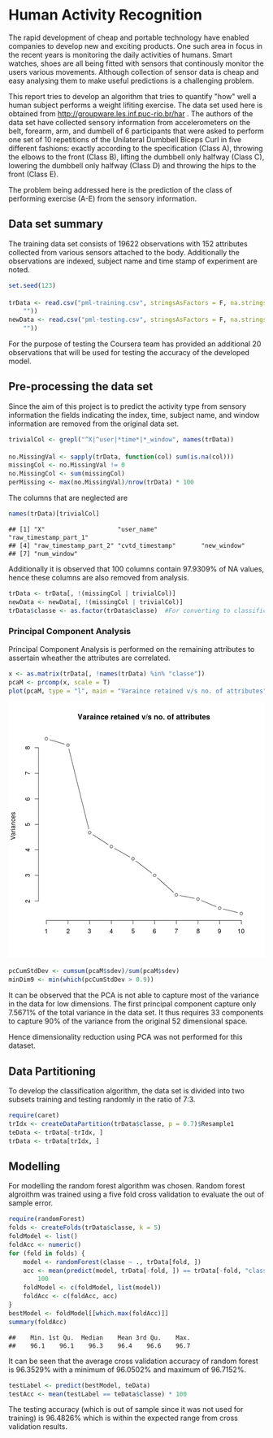 Human Activity Recognition
========================================================

The rapid development of cheap and portable technology have enabled companies to develop new and exciting products. One such area in focus in the recent years is monitoring the daily activities of humans. Smart watches, shoes are all being fitted with sensors that continously monitor the users various movements. Although collection of sensor data is cheap and easy analysing them to make useful predictions is a challenging problem.

This report tries to develop an algorithm that tries to quantify "how" well a human subject performs a weight lifiting exercise. The data set used here is obtained from http://groupware.les.inf.puc-rio.br/har . The authors of the data set have collected sensory information from accelerometers on the belt, forearm, arm, and dumbell of 6 participants that were asked to perform one set of 10 repetitions of the Unilateral Dumbbell Biceps Curl in five different fashions: exactly according to the specification (Class A), throwing the elbows to the front (Class B), lifting the dumbbell only halfway (Class C), lowering the dumbbell only halfway (Class D) and throwing the hips to the front (Class E).

The problem being addressed here is the prediction of the class of performing exercise (A-E) from the sensory information.

## Data set summary
The training data set consists of 19622 observations with 152 attributes collected from various sensors attached to the body. Additionally the observations are indexed, subject name and time stamp of experiment are noted. 

```r
set.seed(123)

trData <- read.csv("pml-training.csv", stringsAsFactors = F, na.strings = c("NA", 
    ""))
newData <- read.csv("pml-testing.csv", stringsAsFactors = F, na.strings = c("NA", 
    ""))
```

For the purpose of testing the Coursera team has provided an additional 20 observations that will be used for testing the accuracy of the developed model.

## Pre-processing the data set
Since the aim of this project is to predict the activity type from sensory information the fields indicating the index, time, subject name, and window information are removed from the original data set.


```r
trivialCol <- grepl("^X|^user|*time*|*_window", names(trData))

no.MissingVal <- sapply(trData, function(col) sum(is.na(col)))
missingCol <- no.MissingVal != 0
no.MissingCol <- sum(missingCol)
perMissing <- max(no.MissingVal)/nrow(trData) * 100
```


The columns that are neglected are

```r
names(trData)[trivialCol]
```

```
## [1] "X"                    "user_name"            "raw_timestamp_part_1"
## [4] "raw_timestamp_part_2" "cvtd_timestamp"       "new_window"          
## [7] "num_window"
```


Additionally it is observed that 100 columns contain 97.9309% of NA values, hence these columns are also removed from analysis.


```r
trData <- trData[, !(missingCol | trivialCol)]
newData <- newData[, !(missingCol | trivialCol)]
trData$classe <- as.factor(trData$classe)  #For converting to classification problem
```


### Principal Component Analysis
Principal Component Analysis is performed on the remaining attributes to assertain wheather the attributes are correlated.


```r
x <- as.matrix(trData[, !names(trData) %in% "classe"])
pcaM <- prcomp(x, scale = T)
plot(pcaM, type = "l", main = "Varaince retained v/s no. of attributes")
```

![plot of chunk PCA](figure/PCA.png) 

```r
pcCumStdDev <- cumsum(pcaM$sdev)/sum(pcaM$sdev)
minDim9 <- min(which(pcCumStdDev > 0.9))
```


It can be observed that the PCA is not able to capture most of the variance in the data for low dimensions. The first principal component capture only 7.5671% of the total variance in the data set. It thus requires 33 components to capture 90% of the variance from the original 52 dimensional space.

Hence dimensionality reduction using PCA was not performed for this dataset.

## Data Partitioning
To develop the classification algorithm, the data set is divided into two subsets training and testing randomly in the ratio of 7:3.


```r
require(caret)
trIdx <- createDataPartition(trData$classe, p = 0.7)$Resample1
teData <- trData[-trIdx, ]
trData <- trData[trIdx, ]
```


## Modelling
For modelling the random forest algorithm was chosen. Random forest algroithm was trained using a five fold cross validation to evaluate the out of sample error.


```r
require(randomForest)
folds <- createFolds(trData$classe, k = 5)
foldModel <- list()
foldAcc <- numeric()
for (fold in folds) {
    model <- randomForest(classe ~ ., trData[fold, ])
    acc <- mean(predict(model, trData[-fold, ]) == trData[-fold, "classe"]) * 
        100
    foldModel <- c(foldModel, list(model))
    foldAcc <- c(foldAcc, acc)
}
bestModel <- foldModel[[which.max(foldAcc)]]
summary(foldAcc)
```

```
##    Min. 1st Qu.  Median    Mean 3rd Qu.    Max. 
##    96.1    96.1    96.3    96.4    96.6    96.7
```

It can be seen that the average cross validation accuracy of random forest is 96.3529% with a minimum of 96.0502% and maximum of 96.7152%.


```r
testLabel <- predict(bestModel, teData)
testAcc <- mean(testLabel == teData$classe) * 100
```


The testing accuracy (which is out of sample since it was not used for training) is 96.4826% which is within the expected range from cross validation results.





